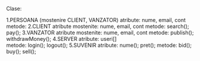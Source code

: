 Clase:

1.PERSOANA (mostenire CLIENT, VANZATOR)
  atribute: nume, email, cont
  metode:
2.CLIENT
  atribute mostenite: nume, email, cont
  metode: search(); pay();
3.VANZATOR
  atribute mostenite: nume, email, cont
  metode: publish(); withdrawMoney();
4.SERVER
  atribute: useri[]  
  metode: login(); logout();
5.SUVENIR
  atribute: nume(); pret();
  metode: bid(); buy(); sell();
